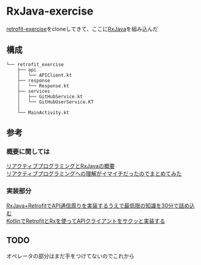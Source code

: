 # RxJava-exercise
[retrofit-exercise](https://github.com/buntafujikawa/retrofit-exercise)をcloneしてきて、ここに[RxJava](http://reactivex.io/)を組み込んだ

## 構成
```
└── retrofit_exercise
    ├── api
    │   └── APIClient.kt
    ├── response
    │   └── Response.kt
    ├── services
    │   ├── GitHubService.kt
    │   └── GitHubUserService.KT
    │
    └── MainActivity.kt
```

## 参考
### 概要に関しては  
[リアクティブプログラミングとRxJavaの概要](https://codezine.jp/article/detail/9570)  
[リアクティブプログラミングへの理解がイマイチだったのでまとめてみた](http://system.blog.uuum.jp/entry/%E3%83%AA%E3%82%A2%E3%82%AF%E3%83%86%E3%82%A3%E3%83%96%E3%83%97%E3%83%AD%E3%82%B0%E3%83%A9%E3%83%9F%E3%83%B3%E3%82%B0%E3%81%B8%E3%81%AE%E7%90%86%E8%A7%A3%E3%81%8C%E3%82%A4%E3%83%9E%E3%82%A4%E3%83%81%E3%81%A0%E3%81%A3)

### 実装部分
[RxJava+RetrofitでAPI通信周りを実装するうえで最低限の知識を30分で詰め込む](https://qiita.com/FumihikoSHIROYAMA/items/201536d9b45ef21b6bc7)    
[KotlinでRetrofitとRxを使ってAPIクライアントをサクッと実装する](https://qiita.com/koki_cheese/items/016220869089e98f3455)  

## TODO
オペレータの部分はまだ手をつけてないのでこれから
